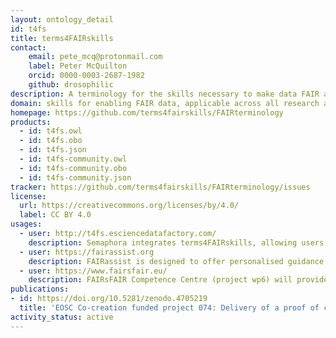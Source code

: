 ```yaml
---
layout: ontology_detail
id: t4fs
title: terms4FAIRskills
contact:
    email: pete_mcq@protonmail.com
    label: Peter McQuilton
    orcid: 0000-0003-2687-1982
    github: drosophilic
description: A terminology for the skills necessary to make data FAIR and to keep it FAIR.
domain: skills for enabling FAIR data, applicable across all research areas including the life sciences
homepage: https://github.com/terms4fairskills/FAIRterminology
products:
  - id: t4fs.owl
  - id: t4fs.obo
  - id: t4fs.json
  - id: t4fs-community.owl
  - id: t4fs-community.obo
  - id: t4fs-community.json
tracker: https://github.com/terms4fairskills/FAIRterminology/issues
license:
  url: https://creativecommons.org/licenses/by/4.0/
  label: CC BY 4.0
usages:
  - user: http://t4fs.esciencedatafactory.com/
    description: Semaphora integrates terms4FAIRskills, allowing users to annotate training materials with the ontology.
  - user: https://fairassist.org
    description: FAIRassist is designed to offer personalised guidance to all stakeholders to enable the discovery of standards and repositories in FAIRsharing, which should be used to make data FAIR, as well as to signpost FAIR assessment resources.
  - user: https://www.fairsfair.eu/
    description: FAIRsFAIR Competence Centre (project wp6) will provide a platform for training materials resulting from project training activities, annot
publications:
- id: https://doi.org/10.5281/zenodo.4705219
  title: 'EOSC Co-creation funded project 074: Delivery of a proof of concept for terms4FAIRskills: Technical report'
activity_status: active
---
```

